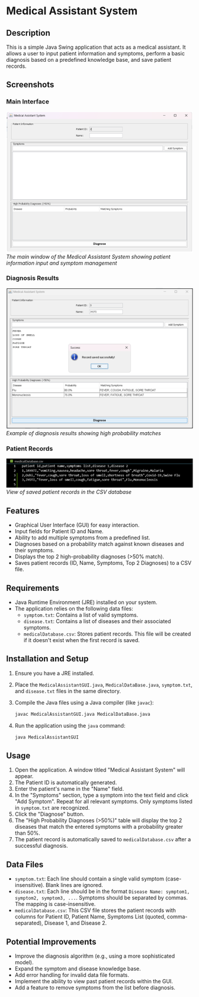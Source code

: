 # Medical Assistant System

## Description

This is a simple Java Swing application that acts as a medical assistant. It allows a user to input patient information and symptoms, perform a basic diagnosis based on a predefined knowledge base, and save patient records.

## Screenshots

### Main Interface
![Main Interface](screenshots/main_interface.png)
*The main window of the Medical Assistant System showing patient information input and symptom management*

### Diagnosis Results
![Diagnosis Results](screenshots/diagnosis_results.png)
*Example of diagnosis results showing high probability matches*

### Patient Records
![Patient Records](screenshots/patient_records.png)
*View of saved patient records in the CSV database*

## Features

*   Graphical User Interface (GUI) for easy interaction.
*   Input fields for Patient ID and Name.
*   Ability to add multiple symptoms from a predefined list.
*   Diagnoses based on a probability match against known diseases and their symptoms.
*   Displays the top 2 high-probability diagnoses (>50% match).
*   Saves patient records (ID, Name, Symptoms, Top 2 Diagnoses) to a CSV file.

## Requirements

*   Java Runtime Environment (JRE) installed on your system.
*   The application relies on the following data files:
    *   `symptom.txt`: Contains a list of valid symptoms.
    *   `disease.txt`: Contains a list of diseases and their associated symptoms.
    *   `medicalDatabase.csv`: Stores patient records. This file will be created if it doesn't exist when the first record is saved.

## Installation and Setup

1.  Ensure you have a JRE installed.
2.  Place the `MedicalAssistantGUI.java`, `MedicalDataBase.java`, `symptom.txt`, and `disease.txt` files in the same directory.
3.  Compile the Java files using a Java compiler (like `javac`):

    ```bash
    javac MedicalAssistantGUI.java MedicalDataBase.java
    ```

4.  Run the application using the `java` command:

    ```bash
    java MedicalAssistantGUI
    ```

## Usage

1.  Open the application. A window titled "Medical Assistant System" will appear.
2.  The Patient ID is automatically generated.
3.  Enter the patient's name in the "Name" field.
4.  In the "Symptoms" section, type a symptom into the text field and click "Add Symptom". Repeat for all relevant symptoms. Only symptoms listed in `symptom.txt` are recognized.
5.  Click the "Diagnose" button.
6.  The "High Probability Diagnoses (>50%)" table will display the top 2 diseases that match the entered symptoms with a probability greater than 50%.
7.  The patient record is automatically saved to `medicalDatabase.csv` after a successful diagnosis.

## Data Files

*   `symptom.txt`: Each line should contain a single valid symptom (case-insensitive). Blank lines are ignored.
*   `disease.txt`: Each line should be in the format `Disease Name: symptom1, symptom2, symptom3, ...`. Symptoms should be separated by commas. The mapping is case-insensitive.
*   `medicalDatabase.csv`: This CSV file stores the patient records with columns for Patient ID, Patient Name, Symptoms List (quoted, comma-separated), Disease 1, and Disease 2.

## Potential Improvements

*   Improve the diagnosis algorithm (e.g., using a more sophisticated model).
*   Expand the symptom and disease knowledge base.
*   Add error handling for invalid data file formats.
*   Implement the ability to view past patient records within the GUI.
*   Add a feature to remove symptoms from the list before diagnosis.
